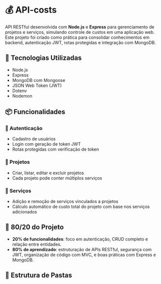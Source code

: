 # 💰 API-costs

API RESTful desenvolvida com **Node.js** e **Express** para gerenciamento de projetos e serviços, simulando controle de custos em uma aplicação web. Este projeto foi criado como prática para consolidar conhecimentos em backend, autenticação JWT, rotas protegidas e integração com MongoDB.

## 🚀 Tecnologias Utilizadas

- Node.js
- Express
- MongoDB com Mongoose
- JSON Web Token (JWT)
- Dotenv
- Nodemon

## 📦 Funcionalidades

### 🔐 Autenticação
- Cadastro de usuários
- Login com geração de token JWT
- Rotas protegidas com verificação de token

### 📁 Projetos
- Criar, listar, editar e excluir projetos
- Cada projeto pode conter múltiplos serviços

### 💼 Serviços
- Adição e remoção de serviços vinculados a projetos
- Cálculo automático de custo total do projeto com base nos serviços adicionados

## 🧠 80/20 do Projeto

- **20% de funcionalidades**: foco em autenticação, CRUD completo e relação entre entidades.
- **80% de aprendizado**: estruturação de APIs RESTful, segurança com JWT, organização de código com MVC, e boas práticas com Express e MongoDB.

## 📂 Estrutura de Pastas

